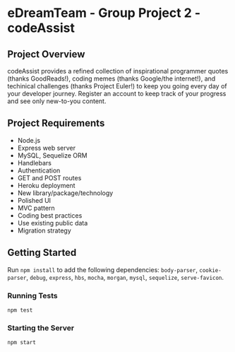 # eDreamTeam - Group Project 2 - codeAssist
## Project Overview
codeAssist provides a refined collection of inspirational programmer quotes (thanks GoodReads!), coding memes (thanks Google/the internet!), and techinical challenges (thanks Project Euler!) to keep you going every day of your developer journey. Register an account to keep track of your progress and see only new-to-you content.  

## Project Requirements
* Node.js
* Express web server
* MySQL, Sequelize ORM
* Handlebars
* Authentication
* GET and POST routes
* Heroku deployment
* New library/package/technology
* Polished UI
* MVC pattern
* Coding best practices
* Use existing public data
* Migration strategy

## Getting Started
Run `npm install` to add the following dependencies: `body-parser`, `cookie-parser`, `debug`, `express`, `hbs`, `mocha`, `morgan`, `mysql`, `sequelize`, `serve-favicon`.  

### Running Tests
`npm test`  

### Starting the Server
`npm start`  
